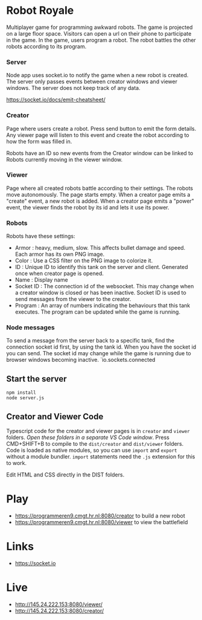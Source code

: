 # Robot Royale

Multiplayer game for programming awkward robots. The game is projected on a large floor space. Visitors can open a url on their phone to participate in the game. In the game, users program a robot. The robot battles the other robots according to its program.

### Server

Node app uses socket.io to notify the game when a new robot is created. The server only passes events between creator windows and viewer windows. The server does not keep track of any data.

https://socket.io/docs/emit-cheatsheet/

### Creator

Page where users create a robot. Press send button to emit the form details. Any viewer page will listen to this event and create the robot according to how the form was filled in.

Robots have an ID so new events from the Creator window can be linked to Robots currently moving in the viewer window.

### Viewer

Page where all created robots battle according to their settings. The robots move autonomously. The page starts empty. When a creator page emits a "create" event, a new robot is added. When a creator page emits a "power" event, the viewer finds the robot by its id and lets it use its power.

### Robots

Robots have these settings:

- Armor : heavy, medium, slow. This affects bullet damage and speed. Each armor has its own PNG image.
- Color : Use a CSS filter on the PNG image to colorize it.
- ID : Unique ID to identify this tank on the server and client. Generated once when creator page is opened.
- Name : Display name
- Socket ID : The connection id of the websocket. This may change when a creator window is closed or has been inactive. Socket ID is used to send messages from the viewer to the creator.
- Program : An array of numbers indicating the behaviours that this tank executes. The program can be updated while the game is running.

### Node messages

To send a message from the server back to a specific tank, find the connection socket id first, by using the tank id. When you have the socket id you can send.
The socket id may change while the game is running due to browser windows becoming inactive. `io.sockets.connected

## Start the server

```
npm install
node server.js
```
## Creator and Viewer Code

Typescript code for the creator and viewer pages is in `creator` and `viewer` folders. *Open these folders in a separate VS Code window*. Press CMD+SHIFT+B to compile to the `dist/creator` and `dist/viewer` folders. Code is loaded as native modules, so you can use `import` and `export` without a module bundler. `import` statements need the `.js` extension for this to work.

Edit HTML and CSS directly in the DIST folders.

# Play

- https://programmeren9.cmgt.hr.nl:8080/creator to build a new robot
- https://programmeren9.cmgt.hr.nl:8080/viewer to view the battlefield

# Links

- https://socket.io

# Live
- http://145.24.222.153:8080/viewer/
- http://145.24.222.153:8080/creator/
